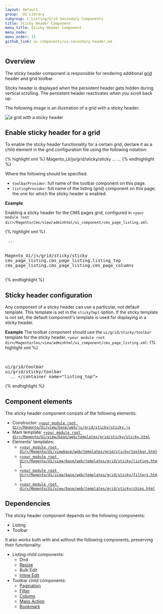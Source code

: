```yaml
---
layout: default
group:  UI Library
subgroup: C_Listing/Grid Secondary Components
title: Sticky Header Component
menu_title: Sticky Header Component
menu_node:
menu_order: 11
github_link: ui-components/ui-secondary-header.md
---
```


<h2 id="filter">Overview</h2>

The sticky header component is responsible for rendering additional <a href="{{site.gdeurl}}ui-library/ui-listing-grid.html">grid</a> header and grid toolbar.

Sticky header is displayed when the persistent header gets hidden during vertical scrolling. The persistent header reactivates when you scroll back up:

The following image is an illustration of a grid with a sticky header:

<img src="{{site.gdeurl}}pattern-library/displaying-data/datatable/img/datatable13.jpg" alt="a grid with a sticky header">

<h2 id="enable_header">Enable sticky header for a grid</h2>

To enable the sticky header functionality for a certain grid, declare it as a child element in the grid configuration file using the following notation:

{% highlight xml %}
    <container name="sticky">
        <argument name="data" xsi:type="array">
            <item name="config" xsi:type="array">
                <item name="component" xsi:type="string">Magento_Ui/js/grid/sticky/sticky</item>
                <item name="toolbarProvider" xsi:type="string">...</item>
                <item name="listingProvider" xsi:type="string">...</item>
            </item>
        </argument>
    </container>
{% endhighlight %}

Where the following should be specified:

- `toolbarProvider`: full name of the toolbar component on this page.
- `listingProvider`: full name of the listing (grid) component on this page; the one for which the sticky header is enabled.

**Example**

Enabling a sticky header for the CMS pages grid, configured in `<your module root dir>/Magento/Cms/view/adminhtml/ui_component/cms_page_listing.xml`:

{% highlight xml %}
    <listing xmlns:xsi="http://www.w3.org/2001/XMLSchema-instance" xsi:noNamespaceSchemaLocation="../../../../Ui/etc/ui_configuration.xsd">
        <container name="listing_top">
         ..
        </container>
        <container name="sticky">
            <argument name="data" xsi:type="array">
                <item name="config" xsi:type="array">
                    <item name="component" xsi:type="string">Magento_Ui/js/grid/sticky/sticky</item>
                    <item name="toolbarProvider" xsi:type="string">cms_page_listing.cms_page_listing.listing_top</item>
                    <item name="listingProvider" xsi:type="string">cms_page_listing.cms_page_listing.cms_page_columns</item>
                </item>
            </argument>
        </container>
    </listing>
{% endhighlight %}

<h2 id="sticky_config">Sticky header configuration</h2>

Any component of a sticky header can use a particular, not default template. This template is set in the `stickyTmpl` option. If the sticky template is not set, the default component's template is used for displaying in a sticky header.

**Example**
The toolbar component should use the `ui/grid/sticky/toolbar` template for the sticky header.
`<your module root dir>/Magento/Cms/view/adminhtml/ui_component/cms_page_listing.xml`:
{% highlight xml %}
    <listing xmlns:xsi="http://www.w3.org/2001/XMLSchema-instance" xsi:noNamespaceSchemaLocation="../../../../Ui/etc/ui_configuration.xsd">
        <container name="listing_top">
            <argument name="data" xsi:type="array">
                <item name="config" xsi:type="array">
                    <item name="template" xsi:type="string">ui/grid/toolbar</item>
                    <item name="stickyTmpl" xsi:type="string">ui/grid/sticky/toolbar</item>
                </item>
            </argument>
            ..
        </container name="listing_top">
    </listing>
{% endhighlight %}

<h2 id="sticky_elements">Component elements</h2>
The sticky header component consists of the following elements:

- Constructor: <a href="{{site.mage2000url}}app/code/Magento/Ui/view/base/web/js/grid/sticky/sticky.js">`<your module root dir>/Magento/Ui/view/base/web/js/grid/sticky/sticky.js`</a>
- Main template: <a href="{{site.mage2000url}}app/code/Magento/Ui/view/base/web/templates/grid/sticky/sticky.html">`<your module root dir>/Magento/Ui/view/base/web/templates/grid/sticky/sticky.html`</a>
- Elements' templates:
	- <a href="{{site.mage2000url}}/Magento/Ui/view/base/web/templates/grid/sticky/toolbar.html">`<your module root dir>/Magento/Ui/viewbase/web/templates/grid/sticky/toolbar.html`</a>
	- <a href="{{site.mage2000url}}app/code/Magento/Ui/view/base/web/templates/grid/sticky/listing.html">`<your module root dir>/Magento/Ui/view/base/web/templates/grid/sticky/listing.html`</a>
	- <a href="{{site.mage2000url}}app/code/Magento/Ui/view/base/web/templates/grid/sticky/filters.html">`<your module root dir>/Magento/Ui/view/base/web/templates/grid/sticky/filters.html`</a>
	- <a href="{{site.mage2000url}}/Magento/Ui/view/base/web/templates/grid/sticky/chips.html">`<your module root dir>/Magento/Ui/view/base/web/templates/grid/sticky/chips.html`</a>

<h2 id="sticky_dependencies">Dependencies</h2>
The sticky header component depends on the following components:

 - Listing
 - Toolbar


It also works both with and without the following components, preserving their functionality:

- Listing child components:
	- Dnd
	- <a href="{{site.gdeurl}}ui-library/ui-secondary-resize.html">Resize</a>
	- Bulk Edit
	- <a href="{{site.gdeurl}}ui-library/ui-secondary-resize.html">Inline Edit</a>
- Toolbar child components:
	- <a href="{{site.gdeurl}}ui-library/ui-secondary-pagination.html">Pagination</a>
	- <a href="{{site.gdeurl}}ui-library/ui-secondary-filter.html">Filter</a>
	- <a href="{{site.gdeurl}}ui-library/ui-secondary-column.html">Column</a>
	- <a href="{{site.gdeurl}}ui-library/ui-secondary-massaction.html">Mass Action</a>
	- <a href="{{site.gdeurl}}ui-library/ui-secondary-bookmark.html">Bookmark</a>
